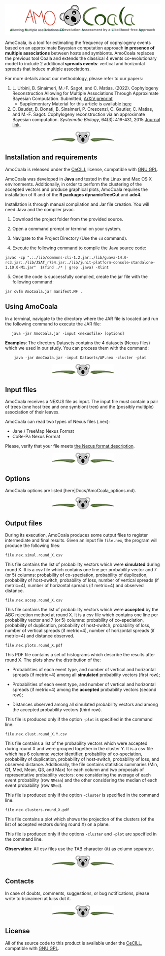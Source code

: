 <img title="AmoCoale" alt="" src="/images/Logo_AmoCoala.png">

AmoCoala, is a tool for estimating the frequency of cophylogeny events based on an approximate Bayesian computation approach **in presence of multiple associations** between hosts and symbionts.  AmoCoala replaces the previous tool Coala and extends the classical 4 events
co-evolutionary model to include 2 additional **spreads events**: vertical and horizontal spreads that induce multiple associations. 


For more details about our methodology, please refer to our papers:

1. L. Urbini, B. Sinaimeri, M.-F. Sagot, and C. Matias. (2022). Cophylogeny Reconstruction Allowing for Multiple Associations Through Approximate Bayesian Computation. Submitted, [ArXiV preprint](https://arxiv.org/abs/2205.11084) 
 	- Supplementary Material for this article is available [here](Docs/AmoCoala_SuppMat.pdf)
2. C. Baudet, B. Donati, B. Sinaimeri, P. Crescenzi, C. Gautier, C. Matias, and M.-F. Sagot. Cophylogeny reconstruction via an approximate Bayesian computation. *Systematic Biology*, 64(3): 416-431, 2015 [Journal link](https://doi.org/10.1093/sysbio/syu129).

<p align="center">
<img title="AmoCoale" alt="" src="docs/images/hr.png">
</p>

## Installation and requirements 

AmoCoala is released under the  [CeCILL](http://www.cecill.info/) license, compatible with [GNU GPL](http://www.gnu.org/licenses/gpl-3.0.html).

AmoCoala was developed in **Java** and tested in the Linux and Mac OS X environments. Additionally, in order to perform the clustering of the accepted vectors and produce graphical plots, AmoCoala requires the installation of R and of the **R packages dynamicTreeCut** and **ade4**.

Installation is through manual compilation and Jar file creation. You will need Java and the compiler javac.


1. Download the project folder from the provided source.

2. Open a command prompt or terminal on your system.

3. Navigate to the Project Directory (Use the `cd` command).
   
4. Execute the following command to compile the Java source code:

```  
javac -cp ".:./lib/commons-cli-1.2.jar:./lib/guava-14.0-rc3.jar:./lib/JSAT_r754.jar:./lib/junit-platform-console-standalone-1.10.0-M1.jar"  $(find ./* | grep .java) -Xlint
```

5. Once the code is successfully compiled, create the jar file with the following command:

```
jar cvfm AmoCoala.jar manifest.MF .
```

## Using AmoCoala

In a terminal, navigate to the directory where the JAR file is located and run the following command to execute the JAR file:
```
   java -jar AmoCoala.jar -input <nexusfile> [options]
```

**Examples**: The directory Datasets contains the 4 datasets (Nexus files) which we used in our study. You can process them with the command: 
```
    java -jar AmoCoala.jar -input Datasets/AP.nex -cluster -plot
```

<p align="center">
<img title="AmoCoale" alt="" src="images/hr.png">
</p>


## Input files 
AmoCoala receives a NEXUS file as input. The input file must contain a pair of trees (one host tree and one symbiont tree) and the (possibly multiple) association of their leaves. 
 
AmoCoala can read two types of Nexus files (.nex):

- Jane / TreeMap Nexus Format
- CoRe-Pa Nexus Format 

Please, verify that your file meets [the Nexus format description](Docs/nexus.md). 

<p align="center">
<img title="AmoCoale" alt="" src="images/hr.png">
</p>


## Options 
AmoCoala options are listed [here]Docs/AmoCoala_options.md). 


<p align="center">
<img title="AmoCoale" alt="" src="images/hr.png">
</p>


## Output files 
During its execution, AmoCoala produces some output files to register intermediate and final results. Given an input file `file.nex`, the program will produce the following files:

	file.nex.simul.round_X.csv

This file contains the list of probability vectors which were **simulated** during round X. It is a csv file which contains one line per probability vector and 7 (or 5) columns: probability of co-speciation, probability of duplication, probability of host-switch, probability of loss, number of vertical spreads (if metric=4), number of horizontal spreads (if metric=4) and observed distance.

	file.nex.accep.round_X.csv

This file contains the list of probability vectors which were **accepted** by the ABC rejection method at round X. It is a csv file which contains one line per probability vector and 7 (or 5) columns: probability of co-speciation, probability of duplication, probability of host-switch, probability of loss, number of vertical spreads (if metric=4), number of horizontal spreads (if metric=4) and distance observed.

	file.nex.plots.round_X.pdf

This PDF file contains a set of histograms which describe the results after round X. The plots show the distribution of the:

-  Probabilities of each event type, and number of vertical and horizontal spreads (if metric=4) among all **simulated** probability vectors (first row);

-  Probabilities of each event type, and number of vertical and horizontal spreads (if metric=4) among the **accepted** probability vectors (second row);

-  Distances observed among all simulated probability vectors and among the accepted probability vectors (third row).

This file is produced only if the option `-plot` is specified in the command line.
	
	file.nex.clust.round_X.Y.csv

This file contains a list of the probability vectors which were accepted during round X and were grouped together in the cluster Y. It is a csv file which has 6 columns: vector identifier, probability of co-speciation, probability of duplication, probability of host-switch, probability of loss, and observed distance. Additionally, the file contains statistics summaries (Min, Q1, Med, Mean, Q3, and Max) for each column and two proposals of representative probability vectors: one considering the average of each event probability (row `NMean`) and the other considering the median of each event probability (row `NMed`).

This file is produced only if the option `-cluster` is specified in the command line.

	file.nex.clusters.round_X.pdf

This file contains a plot which shows the projection of the clusters (of the list of accepted vectors during round X) on a plane.

This file is produced only if the options `-cluster` and `-plot` are specified in the command line.

**Observation**: All csv files use the TAB character (\t) as column separator.



<p align="center">
<img title="AmoCoale" alt="" src="images/hr.png">
</p>

## Contacts  
In case of doubts, comments, suggestions, or bug notifications, please write to bsinaimeri at luiss dot it. 

<p align="center">
<img title="AmoCoale" alt="" src="images/hr.png">
</p>

## License
All of the source code to this product is available under the [CeCILL](http://www.cecill.info/), compatible with [GNU GPL](http://www.gnu.org/licenses/gpl-3.0.html).
